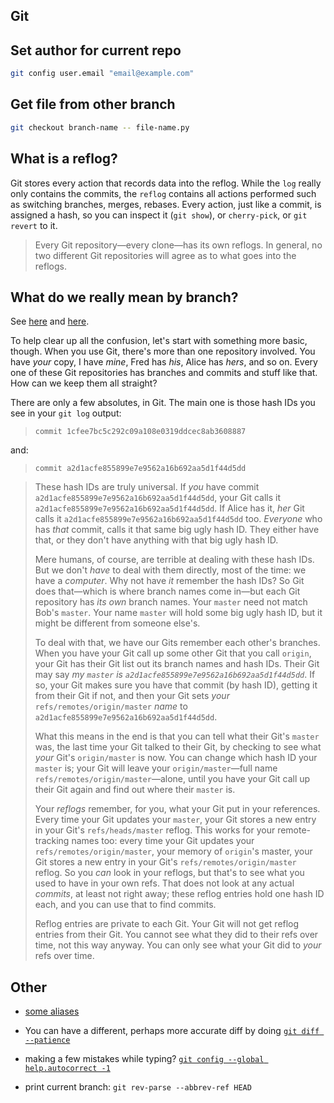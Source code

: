 ## Git

## Set author for current repo

```sh
git config user.email "email@example.com"
```

## Get file from other branch

```sh
git checkout branch-name -- file-name.py
```

## What is a reflog?

Git stores every action that records data into the reflog.
While the `log` really only contains the commits, the `reflog` contains all actions performed such as switching branches, merges, rebases. Every action, just like a commit, is assigned a hash, so you can inspect it (`git show`), or `cherry-pick`, or `git revert` to it.

> Every Git repository—every clone—has its own reflogs. In general, no two different Git repositories will agree as to what goes into the reflogs.

## What do we really mean by branch?

See [here](https://stackoverflow.com/questions/25068543/what-exactly-do-we-mean-by-branch) and [here](https://stackoverflow.com/a/58020183/1446845).

To help clear up all the confusion, let's start with something more basic, though. When you use Git, there's more than one repository involved. You have _your_ copy, I have _mine_, Fred has _his_, Alice has _hers_, and so on. Every one of these Git repositories has branches and commits and stuff like that. How can we keep them all straight?

There are only a few absolutes, in Git. The main one is those hash IDs you see in your `git log` output:

>     commit 1cfee7bc5c292c09a108e0319ddcec8ab3608887

and:

>     commit a2d1acfe855899e7e9562a16b692aa5d1f44d5dd

> These hash IDs are truly universal. If _you_ have commit `a2d1acfe855899e7e9562a16b692aa5d1f44d5dd`, your Git calls it `a2d1acfe855899e7e9562a16b692aa5d1f44d5dd`. If Alice has it, _her_ Git calls it `a2d1acfe855899e7e9562a16b692aa5d1f44d5dd` too. _Everyone_ who has _that_ commit, calls it that same big ugly hash ID. They either have that, or they don't have anything with that big ugly hash ID.
>
> Mere humans, of course, are terrible at dealing with these hash IDs. But we don't _have_ to deal with them directly, most of the time: we have a _computer_. Why not have _it_ remember the hash IDs? So Git does that—which is where branch names come in—but each Git repository has _its own_ branch names. Your `master` need not match Bob's `master`. Your name `master` will hold some big ugly hash ID, but it might be different from someone else's.
>
> To deal with that, we have our Gits remember each other's branches. When you have your Git call up some other Git that you call `origin`, your Git has their Git list out its branch names and hash IDs. Their Git may say _my `master` is `a2d1acfe855899e7e9562a16b692aa5d1f44d5dd`_. If so, your Git makes sure you have that commit (by hash ID), getting it from their Git if not, and then your Git sets _your_ `refs/remotes/origin/master` _name_ to `a2d1acfe855899e7e9562a16b692aa5d1f44d5dd`.
>
> What this means in the end is that you can tell what their Git's `master` was, the last time your Git talked to their Git, by checking to see what _your_ Git's `origin/master` is now. You can change which hash ID your `master` is; your Git will leave your `origin/master`—full name `refs/remotes/origin/master`—alone, until you have your Git call up their Git again and find out where their `master` is.
>
> Your _reflogs_ remember, for you, what your Git put in your references. Every time your Git updates your `master`, your Git stores a new entry in your Git's `refs/heads/master` reflog. This works for your remote-tracking names too: every time your Git updates your `refs/remotes/origin/master`, your memory of `origin`'s master, your Git stores a new entry in your Git's `refs/remotes/origin/master` reflog. So you _can_ look in your reflogs, but that's to see what you used to have in your own refs. That does not look at any actual _commits_, at least not right away; these reflog entries hold one hash ID each, and you can use that to find commits.
>
> Reflog entries are private to each Git. Your Git will not get reflog entries from their Git. You cannot see what they did to their refs over time, not this way anyway. You can only see what your Git did to _your_ refs over time.

## Other

- [some aliases](https://github.com/Bash-it/bash-it/blob/master/aliases/available/git.aliases.bash)

- You can have a different, perhaps more accurate diff by doing [`git diff --patience`](https://stackoverflow.com/a/36551123/1446845)

- making a few mistakes while typing? [`git config --global help.autocorrect -1`](https://twitter.com/kuizinas/status/1155862466489999362)

- print current branch: `git rev-parse --abbrev-ref HEAD`
